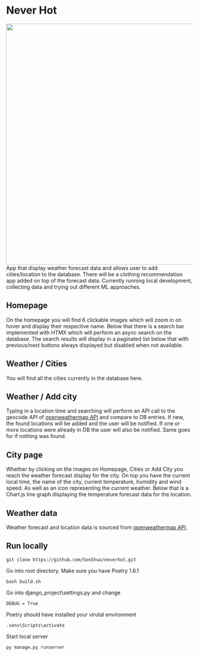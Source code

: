 # Never Hot

<img src=https://github.com/SonShua/neverhot/blob/main/never_hot.gif width="650" />
App that display weather forecast data and allows user to add cities/location to the database. There will be a clothing recommendation app added on top of the forecast data. Currently running local development, collecting data and trying out different ML approaches.

## Homepage
On the homepage you will find 6 clickable images which will zoom in on hover and display their respective name. Below that there is a search bar implemented with HTMX which will perform an async search on the database. The search results will display in a paginated list below that with previous/next buttons always displayed but disabled when not available. 

## Weather / Cities 
You will find all the cities currently in the database here. 

## Weather / Add city
Typing in a location time and searching will perform an API call to the geocode API of [openweathermap API](https://openweathermap.org/api) and compare to DB entries. If new, the found locations will be added and the user will be notified. If one or more locations were already in DB the user will also be notified. Same goes for if nothing was found. 

## City page
Whether by clicking on the images on Homepage, Cities or Add City you reach the weather forecast display for the city. On top you have the current local time, the name of the city, current temperature, humidity and wind speed. As well as an icon representing the current weather. Below that is a Chart.js line graph displaying the temperature forecast data for the location. 

## Weather data
Weather forecast and location data is sourced from [openweathermap API](https://openweathermap.org/api).


## Run locally

```git clone https://github.com/SonShua/neverhot.git ```

Go into root directory. Make sure you have Poetry 1.6.1

```bash build.sh ```

Go into django_project\settings.py and change 

``` DEBUG = True ``` 

Poetry should have installed your virutal environment

``` .venv\Scripts\activate ```

Start local server

``` py manage.py runserver ```


